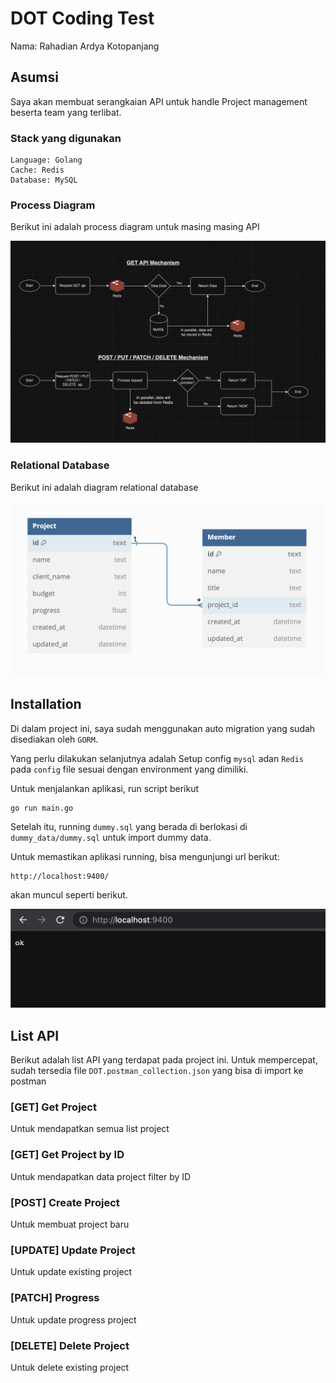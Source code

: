 # DOT Coding Test
Nama: Rahadian Ardya Kotopanjang

## Asumsi
Saya akan membuat serangkaian API untuk handle Project management beserta team yang terlibat.

### Stack yang digunakan
```
Language: Golang
Cache: Redis
Database: MySQL
```

### Process Diagram
Berikut ini adalah process diagram untuk masing masing API

![Diagram](img/img1.png)

### Relational Database
Berikut ini adalah diagram relational database

![Diagram](img/img2.png)

## Installation
Di dalam project ini, saya sudah menggunakan auto migration yang sudah disediakan oleh `GORM`.

Yang perlu dilakukan selanjutnya adalah Setup config `mysql` adan `Redis` pada `config` file sesuai dengan environment yang dimiliki.

Untuk menjalankan aplikasi, run script berikut
```
go run main.go
```

Setelah itu, running `dummy.sql` yang berada di berlokasi di `dummy_data/dummy.sql` untuk import dummy data.

Untuk memastikan aplikasi running, bisa mengunjungi url berikut:
```
http://localhost:9400/
```
akan muncul seperti berikut.

![Diagram](img/img3.png)

## List API
Berikut adalah list API yang terdapat pada project ini.
Untuk mempercepat, sudah tersedia file `DOT.postman_collection.json` yang bisa di import ke postman

### [GET] Get Project
Untuk mendapatkan semua list project

### [GET] Get Project by ID
Untuk mendapatkan data project filter by ID

### [POST] Create Project
Untuk membuat project baru

### [UPDATE] Update Project
Untuk update existing project

### [PATCH] Progress
Untuk update progress project

### [DELETE] Delete Project
Untuk delete existing project